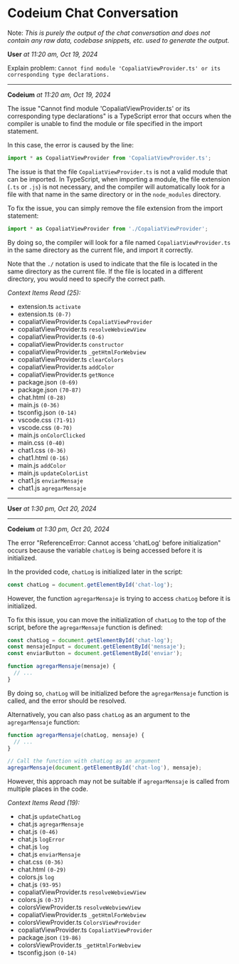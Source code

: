 # Codeium Chat Conversation

Note: _This is purely the output of the chat conversation and does not contain any raw data, codebase snippets, etc. used to generate the output._

**User** _at 11:20 am, Oct 19, 2024_

Explain problem: `Cannot find module 'CopaliatViewProvider.ts' or its corresponding type declarations.`

---

**Codeium** _at 11:20 am, Oct 19, 2024_



The issue "Cannot find module 'CopaliatViewProvider.ts' or its corresponding type declarations" is a TypeScript error that occurs when the compiler is unable to find the module or file specified in the import statement.

In this case, the error is caused by the line:
```typescript
import * as CopaliatViewProvider from 'CopaliatViewProvider.ts';
```
The issue is that the file `CopaliatViewProvider.ts` is not a valid module that can be imported. In TypeScript, when importing a module, the file extension (`.ts` or `.js`) is not necessary, and the compiler will automatically look for a file with that name in the same directory or in the `node_modules` directory.

To fix the issue, you can simply remove the file extension from the import statement:
```typescript
import * as CopaliatViewProvider from './CopaliatViewProvider';
```
By doing so, the compiler will look for a file named `CopaliatViewProvider.ts` in the same directory as the current file, and import it correctly.

Note that the `./` notation is used to indicate that the file is located in the same directory as the current file. If the file is located in a different directory, you would need to specify the correct path.

_Context Items Read (25):_

- extension.ts `activate`
- extension.ts `(0-7)`
- copaliatViewProvider.ts `CopaliatViewProvider`
- copaliatViewProvider.ts `resolveWebviewView`
- copaliatViewProvider.ts `(0-6)`
- copaliatViewProvider.ts `constructor`
- copaliatViewProvider.ts `_getHtmlForWebview`
- copaliatViewProvider.ts `clearColors`
- copaliatViewProvider.ts `addColor`
- copaliatViewProvider.ts `getNonce`
- package.json `(0-69)`
- package.json `(70-87)`
- chat.html `(0-28)`
- main.js `(0-36)`
- tsconfig.json `(0-14)`
- vscode.css `(71-91)`
- vscode.css `(0-70)`
- main.js `onColorClicked`
- main.css `(0-40)`
- chat1.css `(0-36)`
- chat1.html `(0-16)`
- main.js `addColor`
- main.js `updateColorList`
- chat1.js `enviarMensaje`
- chat1.js `agregarMensaje`


---

**User** _at 1:30 pm, Oct 20, 2024_



---

**Codeium** _at 1:30 pm, Oct 20, 2024_



The error "ReferenceError: Cannot access 'chatLog' before initialization" occurs because the variable `chatLog` is being accessed before it is initialized.

In the provided code, `chatLog` is initialized later in the script:
```javascript
const chatLog = document.getElementById('chat-log');
```
However, the function `agregarMensaje` is trying to access `chatLog` before it is initialized.

To fix this issue, you can move the initialization of `chatLog` to the top of the script, before the `agregarMensaje` function is defined:
```javascript
const chatLog = document.getElementById('chat-log');
const mensajeInput = document.getElementById('mensaje');
const enviarButton = document.getElementById('enviar');

function agregarMensaje(mensaje) {
  // ...
}
```
By doing so, `chatLog` will be initialized before the `agregarMensaje` function is called, and the error should be resolved.

Alternatively, you can also pass `chatLog` as an argument to the `agregarMensaje` function:
```javascript
function agregarMensaje(chatLog, mensaje) {
  // ...
}

// Call the function with chatLog as an argument
agregarMensaje(document.getElementById('chat-log'), mensaje);
```
However, this approach may not be suitable if `agregarMensaje` is called from multiple places in the code.

_Context Items Read (19):_

- chat.js `updateChatLog`
- chat.js `agregarMensaje`
- chat.js `(0-46)`
- chat.js `logError`
- chat.js `log`
- chat.js `enviarMensaje`
- chat.css `(0-36)`
- chat.html `(0-29)`
- colors.js `log`
- chat.js `(93-95)`
- copaliatViewProvider.ts `resolveWebviewView`
- colors.js `(0-37)`
- colorsViewProvider.ts `resolveWebviewView`
- copaliatViewProvider.ts `_getHtmlForWebview`
- colorsViewProvider.ts `ColorsViewProvider`
- copaliatViewProvider.ts `CopaliatViewProvider`
- package.json `(19-86)`
- colorsViewProvider.ts `_getHtmlForWebview`
- tsconfig.json `(0-14)`
